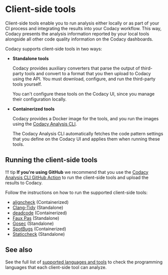 # Client-side tools

Client-side tools enable you to run analysis either locally or as part of your CI process and integrating the results into your Codacy workflow. This way, Codacy presents the analysis information reported by your local tools alongside all other code quality information on the Codacy dashboards.

Codacy supports client-side tools in two ways:

-   **Standalone tools**

    Codacy provides auxiliary converters that parse the output of third-party tools and convert to a format that you then upload to Codacy using the API. You must download, configure, and run the third-party tools yourself.

    You can't configure these tools on the Codacy UI, since you manage their configuration locally.

-   **Containerized tools**

    Codacy provides a Docker image for the tools, and you run the images using the [Codacy Analysis CLI](running-local-analysis.md).

    The Codacy Analysis CLI automatically fetches the code pattern settings that you define on the Codacy UI and applies them when running these tools.

## Running the client-side tools

!!! tip
    **If you're using GitHub** we recommend that you use the [Codacy Analysis CLI GitHub Action](https://github.com/codacy/codacy-analysis-cli-action#integration-with-codacy-for-client-side-tools) to run the client-side tools and upload the results to Codacy.

Follow the instructions on how to run the supported client-side tools:

<!--NOTE
    When adding a new supported tool, make sure that you update the following pages:

    docs/getting-started/supported-languages-and-tools.md
    docs/related-tools/codacy-plugin-tools.md
    docs/related-tools/local-analysis/client-side-tools.md (if the tool runs client-side)
    docs/repositories/security-monitor.md (if the tool reports security issues)
    docs/repositories-configure/configuring-code-patterns.md (supported configuration files table, or list of tools that don't support configuration files)
    docs/repositories-configure/codacy-configuration-file.md (list of tool short names to use on the Codacy configuration file)
-->

-   [aligncheck](running-aligncheck.md) (Containerized)
-   [Clang-Tidy](https://github.com/codacy/codacy-clang-tidy#usage) (Standalone)
-   [deadcode](running-deadcode.md) (Containerized)
-   [Faux Pas](https://github.com/codacy/codacy-faux-pas#usage) (Standalone)
-   [Gosec](https://github.com/codacy/codacy-gosec#usage) (Standalone)
-   [SpotBugs](running-spotbugs.md) (Containerized)
-   [Staticcheck](https://github.com/codacy/codacy-staticcheck#usage) (Standalone)

## See also

See the full list of [supported languages and tools](../../getting-started/supported-languages-and-tools.md) to check the programming languages that each client-side tool can analyze.
